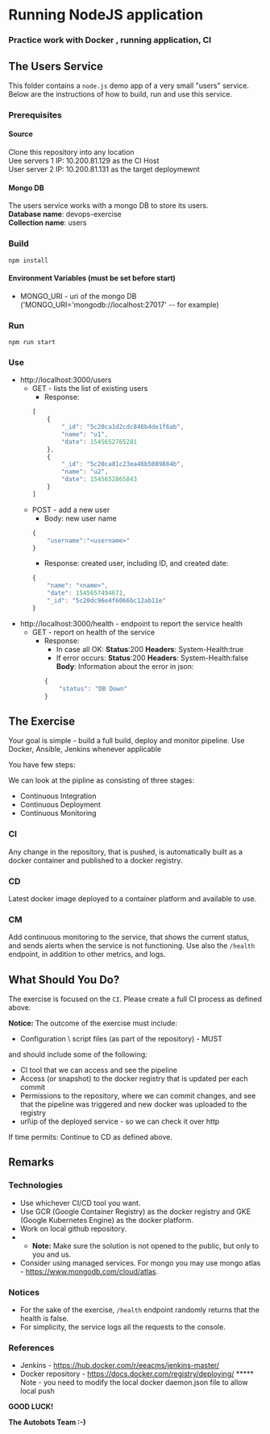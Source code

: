 # Running NodeJS application

### Practice work with Docker , running application, CI 

## The Users Service

This folder contains a `node.js` demo app of a very small "users" service.
Below are the instructions of how to build, run and use this service.

### Prerequisites

#### Source 
Clone this repository into any location<br>
Uee servers 1 IP: 10.200.81.129 as the CI Host <BR>
User server 2 IP: 10.200.81.131 as the target deploymewnt <BR>


#### Mongo DB
The users service works with a mongo DB to store its users.<BR>
**Database name**: devops-exercise<BR>
**Collection name**: users<BR>

### Build

   `npm install`

#### Environment Variables (must be set before start)

* MONGO_URI - uri of the mongo DB ('MONGO_URI='mongodb://localhost:27017' -- for example)

### Run
   
   `npm run start`

### Use

* http://localhost:3000/users
    * GET - lists the list of existing users
        * Response:
        ```javascript
        [
            {
                "_id": "5c20ca1d2cdc846b4de1f6ab",
                "name": "u1",
                "date": 1545652765281
            },
            {
                "_id": "5c20ca81c23ea46b5089884b",
                "name": "u2",
                "date": 1545652865843
            }
        ]
        ```
    * POST - add a new user
        * Body: new user name
        ```javascript
        {
            "username":"<username>"
        }
        ```
        * Response: created user, including ID, and created date:
        ```javascript
        {
            "name": "<name>",
            "date": 1545657494671,
            "_id": "5c20dc96e4f6066bc12ab11e"
        }
        ```
* http://localhost:3000/health - endpoint to report the service health
    * GET - report on health of the service
        * Response:
            * In case all OK:
            **Status**:200
            **Headers**: System-Health:true
            * If error occurs:
            **Status**:200
            **Headers**: System-Health:false
            **Body**: Information about the error in json:
            ```javascript
            {
                "status": "DB Down"
            }
            ```

## The Exercise

Your goal is simple - build a full build, deploy and monitor pipeline. 
Use Docker, Ansible, Jenkins whenever applicable 

You have few steps: 

We can look at the pipline as consisting of three stages:

* Continuous Integration
* Continuous Deployment
* Continuous Monitoring

### CI

Any change in the repository, that is pushed, is automatically built as a docker container and published to a docker registry.

### CD

Latest docker image deployed to a container platform and available to use.

### CM

Add continuous monitoring to the service, that shows the current status, and sends alerts when the service is not functioning.
Use also the `/health` endpoint, in addition to other metrics, and logs.

## What Should You Do?
The exercise is focused on the `CI`. Please create a full CI process as defined above.

**Notice:** The outcome of the exercise must include:
* Configuration \ script files (as part of the repository) - MUST

and should include some of the following:
* CI tool that we can access and see the pipeline
* Access (or snapshot) to the docker registry that is updated per each commit
* Permissions to the repository, where we can commit changes, and see that the pipeline was triggered and new docker was uploaded to the registry
* url\ip of the deployed service - so we can check it over http

If time permits:
Continue to CD as defined above.

## Remarks

### Technologies

* Use whichever CI/CD tool you want.
* Use GCR (Google Container Registry) as the docker registry and GKE (Google Kubernetes Engine) as the docker platform.
* Work on local github repository.
* * **Note:** Make sure the solution is not opened to the public, but only to you and us.
* Consider using managed services. For mongo you may use mongo atlas - https://www.mongodb.com/cloud/atlas.

### Notices

* For the sake of the exercise, `/health` endpoint randomly returns that the health is false.
* For simplicity, the service logs all the requests to the console.


### References 

* Jenkins - https://hub.docker.com/r/eeacms/jenkins-master/
* Docker repository - https://docs.docker.com/registry/deploying/
***** Note - you need to modify the local docker daemon.json file to allow local push  
  

**GOOD LUCK!**

**The Autobots Team :-)**
